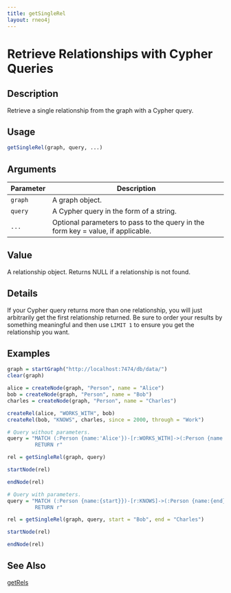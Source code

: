 ```yaml
---
title: getSingleRel
layout: rneo4j
---
```


# Retrieve Relationships with Cypher Queries

## Description

Retrieve a single relationship from the graph with a Cypher query.

## Usage

```r
getSingleRel(graph, query, ...)
```

## Arguments

| Parameter | Description     |
| --------- | --------------- |
| `graph`   | A graph object. |
| `query`   | A Cypher query in the form of a string. |
| `...`     | Optional parameters to pass to the query in the form key = value, if applicable. |

## Value

A relationship object. Returns NULL if a relationship is not found.

## Details

If your Cypher query returns more than one relationship, you will just arbitrarily get the first relationship returned. Be sure to order your results by something meaningful and then use `LIMIT 1` to ensure you get the relationship you want.

## Examples

```r
graph = startGraph("http://localhost:7474/db/data/")
clear(graph)

alice = createNode(graph, "Person", name = "Alice")
bob = createNode(graph, "Person", name = "Bob")
charles = createNode(graph, "Person", name = "Charles")

createRel(alice, "WORKS_WITH", bob)
createRel(bob, "KNOWS", charles, since = 2000, through = "Work")

# Query without parameters.
query = "MATCH (:Person {name:'Alice'})-[r:WORKS_WITH]->(:Person {name:'Bob'})
         RETURN r"

rel = getSingleRel(graph, query)

startNode(rel)

endNode(rel)

# Query with parameters.
query = "MATCH (:Person {name:{start}})-[r:KNOWS]->(:Person {name:{end}})
         RETURN r"

rel = getSingleRel(graph, query, start = "Bob", end = "Charles")

startNode(rel)

endNode(rel)
```

## See Also

[getRels](get-rels.html)